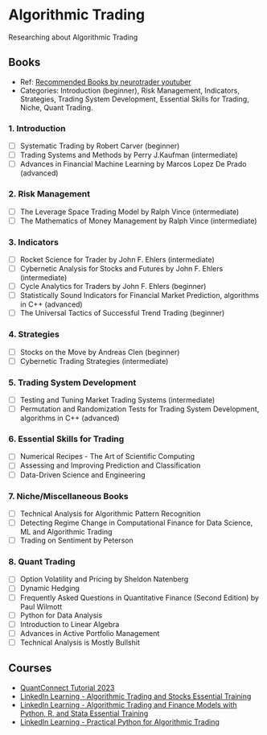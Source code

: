# Algorithmic Trading
Researching about Algorithmic Trading

## Books
- Ref: [Recommended Books by neurotrader youtuber](https://www.youtube.com/watch?v=ftFptCxm5ZU&t=14s)
- Categories: Introduction (beginner), Risk Management, Indicators, Strategies, Trading System Development, Essential Skills for Trading, Niche, Quant Trading.
  
### 1. Introduction
- [ ] Systematic Trading by Robert Carver (beginner)
- [ ] Trading Systems and Methods by Perry J.Kaufman (intermediate)
- [ ] Advances in Financial Machine Learning by Marcos Lopez De Prado (advanced)

### 2. Risk Management
- [ ] The Leverage Space Trading Model by Ralph Vince (intermediate)
- [ ] The Mathematics of Money Management by Ralph Vince (intermediate)

### 3. Indicators
- [ ] Rocket Science for Trader by John F. Ehlers (intermediate)
- [ ] Cybernetic Analysis for Stocks and Futures by John F. Ehlers (intermediate)
- [ ] Cycle Analytics for Traders by John F. Ehlers (beginner)
- [ ] Statistically Sound Indicators for Financial Market Prediction, algorithms in C++ (advanced)
- [ ] The Universal Tactics of Successful Trend Trading (beginner)

### 4. Strategies
- [ ] Stocks on the Move by Andreas Clen (beginner)
- [ ] Cybernetic Trading Strategies (intermediate)

### 5. Trading System Development
- [ ] Testing and Tuning Market Trading Systems (intermediate)
- [ ] Permutation and Randomization Tests for Trading System Development, algorithms in C++ (advanced)

### 6. Essential Skills for Trading
- [ ] Numerical Recipes - The Art of Scientific Computing
- [ ] Assessing and Improving Prediction and Classification
- [ ] Data-Driven Science and Engineering

### 7. Niche/Miscellaneous Books
- [ ] Technical Analysis for Algorithmic Pattern Recognition
- [ ] Detecting Regime Change in Computational Finance for Data Science, ML and Algorithmic Trading
- [ ] Trading on Sentiment by Peterson

### 8. Quant Trading
- [ ] Option Volatility and Pricing by Sheldon Natenberg
- [ ] Dynamic Hedging
- [ ] Frequently Asked Questions in Quantitative Finance (Second Edition) by Paul Wilmott
- [ ] Python for Data Analysis
- [ ] Introduction to Linear Algebra
- [ ] Advances in Active Portfolio Management
- [ ] Technical Analysis is Mostly Bullshit

## Courses
- [QuantConnect Tutorial 2023](https://www.youtube.com/watch?v=Ets0xGCjQ14)
- [LinkedIn Learning - Algorithmic Trading and Stocks Essential Training](https://www.linkedin.com/learning/algorithmic-trading-and-stocks-essential-training-16977513)
- [LinkedIn Learning - Algorithmic Trading and Finance Models with Python, R, and Stata Essential Training](https://www.linkedin.com/learning/algorithmic-trading-and-finance-models-with-python-r-and-stata-essential-training)
- [LinkedIn Learning - Practical Python for Algorithmic Trading](https://www.linkedin.com/learning/practical-python-for-algorithmic-trading)
